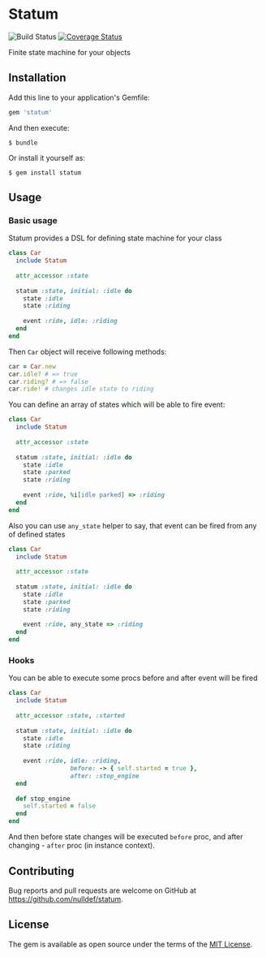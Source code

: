 # Statum

![Build Status](https://travis-ci.org/nulldef/statum.svg?branch=master)
[![Coverage Status](https://coveralls.io/repos/github/nulldef/statum/badge.svg?branch=master)](https://coveralls.io/github/nulldef/statum?branch=master&v=1)

 Finite state machine for your objects 

## Installation

Add this line to your application's Gemfile:

```ruby
gem 'statum'
```

And then execute:

    $ bundle

Or install it yourself as:

    $ gem install statum

## Usage

### Basic usage
Statum provides a DSL for defining state machine for your class

```ruby
class Car
  include Statum
  
  attr_accessor :state
  
  statum :state, initial: :idle do
    state :idle
    state :riding
    
    event :ride, idle: :riding
  end
end
```

Then `Car` object will receive following methods:
```ruby
car = Car.new
car.idle? # => true
car.riding? # => false
car.ride! # changes idle state to riding
```

You can define an array of states which will be able to fire event:
```ruby
class Car
  include Statum
  
  attr_accessor :state
  
  statum :state, initial: :idle do
    state :idle
    state :parked
    state :riding
    
    event :ride, %i[idle parked] => :riding
  end
end
```

Also you can use `any_state` helper to say, that event can be fired from any of defined states
```ruby
class Car
  include Statum
  
  attr_accessor :state
  
  statum :state, initial: :idle do
    state :idle
    state :parked
    state :riding
    
    event :ride, any_state => :riding
  end
end
```

### Hooks
You can be able to execute some procs before and after event will be fired

```ruby
class Car
  include Statum
  
  attr_accessor :state, :started
  
  statum :state, initial: :idle do
    state :idle
    state :riding
    
    event :ride, idle: :riding,
                 before: -> { self.started = true },
                 after: :stop_engine
  end
  
  def stop_engine
    self.started = false
  end
end
```

And then before state changes will be executed `before` proc, and after
changing - `after` proc (in instance context).

## Contributing

Bug reports and pull requests are welcome on GitHub at https://github.com/nulldef/statum.

## License

The gem is available as open source under the terms of the [MIT License](https://opensource.org/licenses/MIT).

